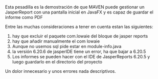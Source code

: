 Esta pesadilla es la demostración de que MAVEN puede gestionar un JasperReport con una pantalla inicial en JavaFX y es capaz de guardar el informe como PDF

Entre las muchas consideraciones a tener en cuenta estan las siguientes:
1. hay que excluir el paquete com.lowaie del bloque de jasper reports
2. hay que añadir manualmente el com lowaie
3. Aunque no usemos sql pide estar en module-info.java
4. la versión 6.20.6 de jasperIDE tiene un error, ha que bajar a 6.20.5
5. Los informes se pueden hacer con el IDE de JasperReports 6.20.5 y luego guardarlo en el directorio del proyecto

Un dolor innecesario y unos errores nada descriptivos.
